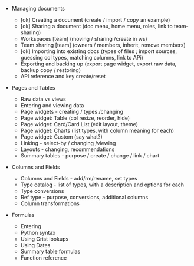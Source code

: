 - Managing documents
  - [ok] Creating a document (create / import / copy an example)
  - [ok] Sharing a document (doc menu, home menu, roles, link to team-sharing)
  - Workspaces [team] (moving / sharing /create in ws)
  - Team sharing [team] (owners / members, inherit, remove members)
  - [ok] Importing into existing docs (types of files ; import sources, guessing col types, matching columns, link to APi)
  - Exporting and backing up (export page widget, export raw data, backup copy / restoring)
  - API reference and key create/reset

- Pages and Tables
  - Raw data vs views
  - Entering and viewing data
  - Page widgets - creating / types /changing
  - Page widget: Table (col resize, reorder, hide)
  - Page widget: Card/Card List (edit layout, theme)
  - Page widget: Charts (list types, with column meaning for each)
  - Page widget: Custom (say what?)
  - Linking - select-by / changing /viewing
  - Layouts - changing, recommendations
  - Summary tables - purpose / create / change / link / chart

- Columns and Fields
  - Columns and Fields - add/rm/rename, set types
  - Type catalog - list of types, with a description and options for each
  - Type conversions
  - Ref type - purpose, conversions, additional columns
  - Column transformations

- Formulas
  - Entering
  - Python syntax
  - Using Grist lookups
  - Using Dates
  - Summary table formulas
  - Function reference
